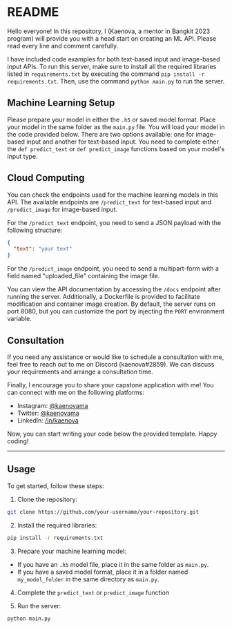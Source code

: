 # README

Hello everyone! In this repository, I (Kaenova, a mentor in Bangkit 2023 program) will provide you with a head start on creating an ML API. Please read every line and comment carefully.

I have included code examples for both text-based input and image-based input APIs. To run this server, make sure to install all the required libraries listed in `requirements.txt` by executing the command `pip install -r requirements.txt`. Then, use the command `python main.py` to run the server.

## Machine Learning Setup

Please prepare your model in either the `.h5` or saved model format. Place your model in the same folder as the `main.py` file. You will load your model in the code provided below. There are two options available: one for image-based input and another for text-based input. You need to complete either the `def predict_text` or `def predict_image` functions based on your model's input type.

## Cloud Computing

You can check the endpoints used for the machine learning models in this API. The available endpoints are `/predict_text` for text-based input and `/predict_image` for image-based input. 

For the `/predict_text` endpoint, you need to send a JSON payload with the following structure:
```json
{
  "text": "your text"
}
```

For the `/predict_image` endpoint, you need to send a multipart-form with a field named "uploaded_file" containing the image file.

You can view the API documentation by accessing the `/docs` endpoint after running the server. Additionally, a Dockerfile is provided to facilitate modification and container image creation. By default, the server runs on port 8080, but you can customize the port by injecting the `PORT` environment variable.

## Consultation

If you need any assistance or would like to schedule a consultation with me, feel free to reach out to me on Discord (kaenova#2859). We can discuss your requirements and arrange a consultation time.

Finally, I encourage you to share your capstone application with me! You can connect with me on the following platforms:

- Instagram: [@kaenovama](https://www.instagram.com/kaenovama)
- Twitter: [@kaenovama](https://twitter.com/kaenovama)
- LinkedIn: [/in/kaenova](https://www.linkedin.com/in/kaenova)

Now, you can start writing your code below the provided template. Happy coding!

---

## Usage

To get started, follow these steps:

1. Clone the repository:
```sh
git clone https://github.com/your-username/your-repository.git
```

2. Install the required libraries:
```sh
pip install -r requirements.txt
```

3. Prepare your machine learning model:
- If you have an `.h5` model file, place it in the same folder as `main.py`.
- If you have a saved model format, place it in a folder named `my_model_folder` in the same directory as `main.py`.

4. Complete the `predict_text` or `predict_image` function

4. Run the server:
```sh
python main.py
```